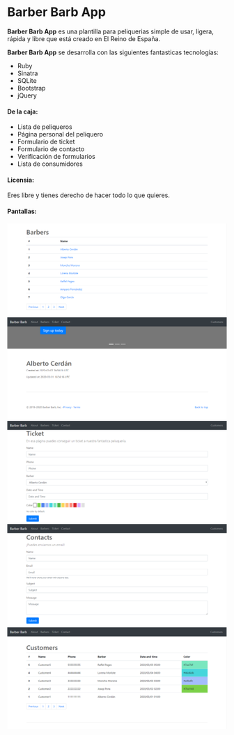 # Barber Barb App

**Barber Barb App** es una plantilla para peliquerias simple de usar, ligera, rápida y libre que está creado en El Reino de España.

**Barber Barb App** se desarrolla con las siguientes fantasticas tecnologías:

* Ruby
* Sinatra
* SQLite
* Bootstrap
* jQuery

#### De la caja:

* Lista de peliqueros
* Página personal del peliquero
* Formulario de ticket
* Formulario de contacto
* Verificación de formularios
* Lista de consumidores

#### Licensia:

Eres libre y tienes derecho de hacer todo lo que quieres.

#### Pantallas:

![Lista de peluqueros](screenshots/barbers_list.png "Lista de peluqueros")
![Página del peluquero](screenshots/barber_page.png "Página de peluquero")
![Formulario de cita](screenshots/ticket_form.png "Formulario de cita")
![Formulario de contacto](screenshots/contact_form.png "Formulario de contacto")
![Lista de citas](screenshots/customers_list.png "Lista de citas")